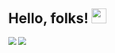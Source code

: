 

# Hello, folks! <img src="https://raw.githubusercontent.com/MartinHeinz/MartinHeinz/master/wave.gif" width="30px">

<!--
**bonn1112/bonn1112** is a ✨ _special_ ✨ repository because its `README.md` (this file) appears on your GitHub profile.
-->

<img align="center" src="https://github-readme-stats.vercel.app/api/?username=bonn1112&theme=solarized-light&count_private=true&show_icons=true" />

<img align="center" src="https://github-readme-stats.vercel.app/api/top-langs/?username=bonn1112&theme=solarized-light&count_private=true&show_icons=true" />
